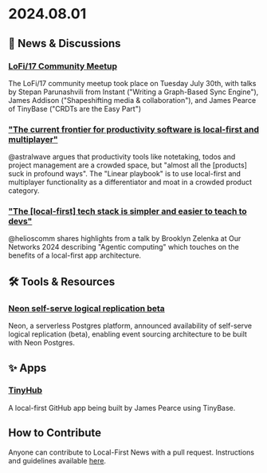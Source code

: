 # 2024.08.01

## 📰 News & Discussions 

### [LoFi/17 Community Meetup](https://www.youtube.com/live/WP9yU8M0i9A)
The LoFi/17 community meetup took place on Tuesday July 30th, with talks by Stepan Parunashvili from Instant ("Writing a Graph-Based Sync Engine"), James Addison ("Shapeshifting media & collaboration"), and James Pearce of TinyBase ("CRDTs are the Easy Part")

### ["The current frontier for productivity software is local-first and multiplayer"](https://x.com/astralwave/status/1816371032376369509)
@astralwave argues that productivity tools like notetaking, todos and project management are a crowded space, but "almost all the [products] suck in profound ways". The "Linear playbook" is to use local-first and multiplayer functionality as a differentiator and moat in a crowded product category. 

### ["The \[local-first\] tech stack is simpler and easier to teach to devs"](https://x.com/helioscomm/status/1817298863985979825)
@helioscomm shares highlights from a talk by Brooklyn Zelenka at Our Networks 2024 describing "Agentic computing" which touches on the benefits of a local-first app architecture.


## 🛠️ Tools & Resources

### [Neon self-serve logical replication beta](https://neon.tech/docs/changelog/2024-07-26)
Neon, a serverless Postgres platform, announced availability of self-serve logical replication (beta), enabling event sourcing architecture to be built with Neon Postgres.

## ✨ Apps

### [TinyHub](https://github.com/tinyplex/tinyhub?tab=readme-ov-file)
A local-first GitHub app being built by James Pearce using TinyBase.


## How to Contribute
Anyone can contribute to Local-First News with a pull request. Instructions and guidelines available [here](https://github.com/localfirstnews/localfirstnews).
